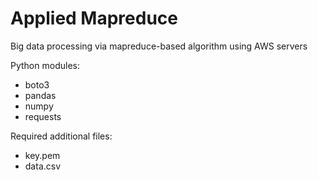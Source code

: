 # Applied Mapreduce

Big data processing via mapreduce-based algorithm using AWS servers

Python modules:
- boto3
- pandas
- numpy
- requests

Required additional files:
- key.pem
- data.csv
